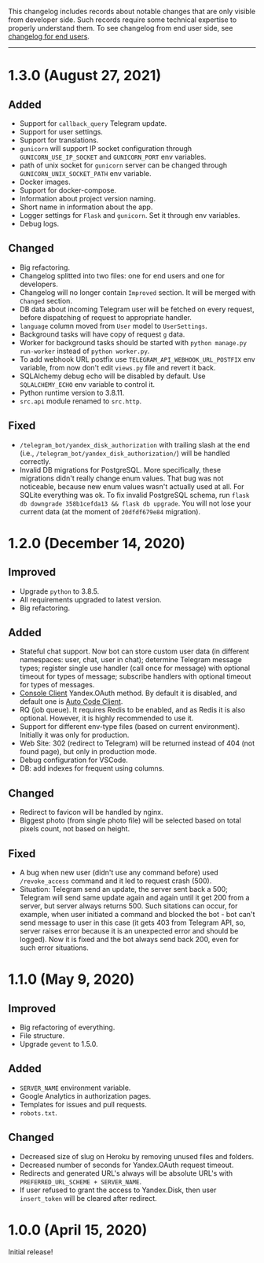 This changelog includes records about notable changes that are only visible from developer side. Such records require some technical expertise to properly understand them. To see changelog from end user side, see [changelog for end users](CHANGELOG.md).
___


# 1.3.0 (August 27, 2021)

## Added

- Support for `callback_query` Telegram update.
- Support for user settings.
- Support for translations.
- `gunicorn` will support IP socket configuration through `GUNICORN_USE_IP_SOCKET` and `GUNICORN_PORT` env variables.
- path of unix socket for `gunicorn` server can be changed through `GUNICORN_UNIX_SOCKET_PATH` env variable.
- Docker images.
- Support for docker-compose.
- Information about project version naming.
- Short name in information about the app.
- Logger settings for `Flask` and `gunicorn`. Set it through env variables.
- Debug logs.

## Changed

- Big refactoring.
- Changelog splitted into two files: one for end users and one for developers.
- Changelog will no longer contain `Improved` section. It will be merged with `Changed` section.
- DB data about incoming Telegram user will be fetched on every request, before dispatching of request to appropriate handler.
- `language` column moved from `User` model to `UserSettings`.
- Background tasks will have copy of request `g` data.
- Worker for background tasks should be started with `python manage.py run-worker` instead of `python worker.py`.
- To add webhook URL postfix use `TELEGRAM_API_WEBHOOK_URL_POSTFIX` env variable, from now don't edit `views.py` file and revert it back.
- SQLAlchemy debug echo will be disabled by default. Use `SQLALCHEMY_ECHO` env variable to control it.
- Python runtime version to 3.8.11.
- `src.api` module renamed to `src.http`.

## Fixed

- `/telegram_bot/yandex_disk_authorization` with trailing slash at the end (i.e., `/telegram_bot/yandex_disk_authorization/`) will be handled correctly.
- Invalid DB migrations for PostgreSQL. More specifically, these migrations didn't really change enum values. That bug was not noticeable, because new enum values wasn't actually used at all. For SQLite everything was ok. To fix invalid PostgreSQL schema, run `flask db downgrade 358b1cefda13 && flask db upgrade`. You will not lose your current data (at the moment of `20dfdf679e84` migration).


# 1.2.0 (December 14, 2020)

## Improved

- Upgrade `python` to 3.8.5.
- All requirements upgraded to latest version.
- Big refactoring.

## Added

- Stateful chat support. Now bot can store custom user data (in different namespaces: user, chat, user in chat); determine Telegram message types; register single use handler (call once for message) with optional timeout for types of message; subscribe handlers with optional timeout for types of messages.
- [Console Client](https://yandex.ru/dev/oauth/doc/dg/reference/console-client.html) Yandex.OAuth method. By default it is disabled, and default one is [Auto Code Client](https://yandex.ru/dev/oauth/doc/dg/reference/auto-code-client.html/).
- RQ (job queue). It requires Redis to be enabled, and as Redis it is also optional. However, it is highly recommended to use it.
- Support for different env-type files (based on current environment). Initially it was only for production.
- Web Site: 302 (redirect to Telegram) will be returned instead of 404 (not found page), but only in production mode.
- Debug configuration for VSCode.
- DB: add indexes for frequent using columns.

## Changed

- Redirect to favicon will be handled by nginx.
- Biggest photo (from single photo file) will be selected based on total pixels count, not based on height.

## Fixed

- A bug when new user (didn't use any command before) used `/revoke_access` command and it led to request crash (500).
- Situation: Telegram send an update, the server sent back a 500; Telegram will send same update again and again until it get 200 from a server, but server always returns 500. Such sitations can occur, for example, when user initiated a command and blocked the bot - bot can't send message to user in this case (it gets 403 from Telegram API, so, server raises error because it is an unexpected error and should be logged). Now it is fixed and the bot always send back 200, even for such error situations.


# 1.1.0 (May 9, 2020)

## Improved

- Big refactoring of everything.
- File structure.
- Upgrade `gevent` to 1.5.0.

## Added

- `SERVER_NAME` environment variable.
- Google Analytics in authorization pages.
- Templates for issues and pull requests.
- `robots.txt`.

## Changed

- Decreased size of slug on Heroku by removing unused files and folders.
- Decreased number of seconds for Yandex.OAuth request timeout.
- Redirects and generated URL's always will be absolute URL's with `PREFERRED_URL_SCHEME + SERVER_NAME`.
- If user refused to grant the access to Yandex.Disk, then user `insert_token` will be cleared after redirect.


# 1.0.0 (April 15, 2020)

Initial release!
